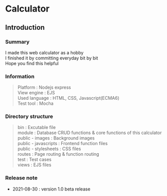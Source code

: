 # Calculator
## Introduction

 ### Summary
 I made this web calculator as a hobby    
 I finished it by committing everyday bit by bit   
 Hope you find this helpful 


 ### Information
 > Platform : Nodejs express   
 > View engine : EJS   
 > Used language : HTML, CSS, Javascript(ECMA6)   
 > Test tool : Mocha

 ### Directory structure
 > bin : Excutable file   
 > module : Database CRUD functions & core functions of this calculator   
 > public - images : Background images   
 > public - javascripts : Frontend function files   
 > public - stylesheets : CSS files   
 > routes : Page routing & function routing   
 > test : Test cases   
 > views : EJS files   

 ### Release note
 
 * 2021-08-30 : version 1.0 beta release

